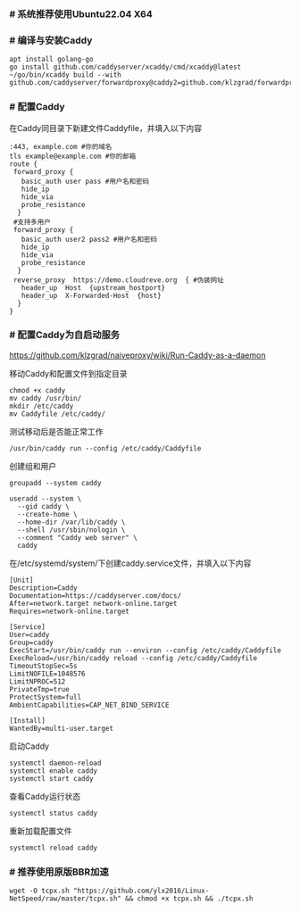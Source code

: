 ### # 系统推荐使用Ubuntu22.04 X64

### # 编译与安装Caddy
```
apt install golang-go
go install github.com/caddyserver/xcaddy/cmd/xcaddy@latest
~/go/bin/xcaddy build --with github.com/caddyserver/forwardproxy@caddy2=github.com/klzgrad/forwardproxy@naive
```

### # 配置Caddy
在Caddy同目录下新建文件Caddyfile，并填入以下内容
```
:443, example.com #你的域名
tls example@example.com #你的邮箱
route {
 forward_proxy {
   basic_auth user pass #用户名和密码
   hide_ip
   hide_via
   probe_resistance
  }
 #支持多用户
 forward_proxy {
   basic_auth user2 pass2 #用户名和密码
   hide_ip
   hide_via
   probe_resistance
  }
 reverse_proxy  https://demo.cloudreve.org  { #伪装网址
   header_up  Host  {upstream_hostport}
   header_up  X-Forwarded-Host  {host}
  }
}
```

### # 配置Caddy为自启动服务
https://github.com/klzgrad/naiveproxy/wiki/Run-Caddy-as-a-daemon

移动Caddy和配置文件到指定目录
```
chmod +x caddy
mv caddy /usr/bin/
mkdir /etc/caddy
mv Caddyfile /etc/caddy/
```

测试移动后是否能正常工作
```
/usr/bin/caddy run --config /etc/caddy/Caddyfile
```

创建组和用户
```
groupadd --system caddy

useradd --system \
  --gid caddy \
  --create-home \
  --home-dir /var/lib/caddy \
  --shell /usr/sbin/nologin \
  --comment "Caddy web server" \
  caddy
  ```
  
在/etc/systemd/system/下创建caddy.service文件，并填入以下内容
```
[Unit]
Description=Caddy
Documentation=https://caddyserver.com/docs/
After=network.target network-online.target
Requires=network-online.target

[Service]
User=caddy
Group=caddy
ExecStart=/usr/bin/caddy run --environ --config /etc/caddy/Caddyfile
ExecReload=/usr/bin/caddy reload --config /etc/caddy/Caddyfile
TimeoutStopSec=5s
LimitNOFILE=1048576
LimitNPROC=512
PrivateTmp=true
ProtectSystem=full
AmbientCapabilities=CAP_NET_BIND_SERVICE

[Install]
WantedBy=multi-user.target
```

启动Caddy
```
systemctl daemon-reload
systemctl enable caddy
systemctl start caddy
```

查看Caddy运行状态
```
systemctl status caddy
```

重新加载配置文件
```
systemctl reload caddy
```

### # 推荐使用原版BBR加速
```
wget -O tcpx.sh "https://github.com/ylx2016/Linux-NetSpeed/raw/master/tcpx.sh" && chmod +x tcpx.sh && ./tcpx.sh
```
